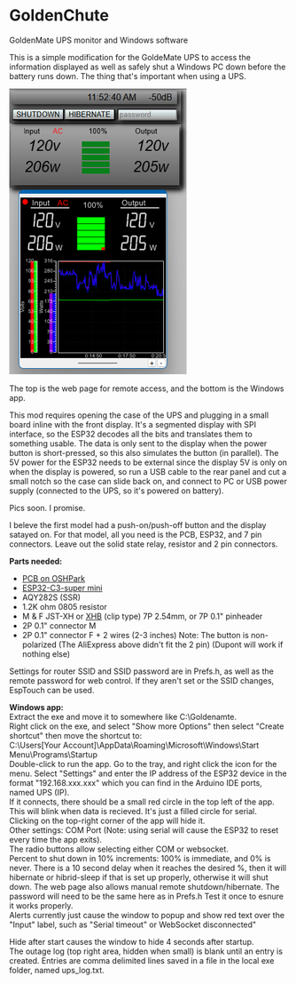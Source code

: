 # GoldenChute
GoldenMate UPS monitor and Windows software  
  
This is a simple modification for the GoldeMate UPS to access the information displayed as well as safely shut a Windows PC down before the battery runs down. The thing that's important when using a UPS.  
  
![WebAndWinPic](GM_WebAndWin.png)  
  
The top is the web page for remote access, and the bottom is the Windows app.  

This mod requires opening the case of the UPS and plugging in a small board inline with the front display. It's a segmented display with SPI interface, so the ESP32 decodes all the bits and translates them to something usable. The data is only sent to the display when the power button is short-pressed, so this also simulates the button (in parallel). The 5V power for the ESP32 needs to be external since the display 5V is only on when the display is powered, so run a USB cable to the rear panel and cut a small notch so the case can slide back on, and connect to PC or USB power supply (connected to the UPS, so it's powered on battery).  
  
Pics soon. I promise.
  
I beleve the first model had a push-on/push-off button and the display satayed on. For that model, all you need is the PCB, ESP32, and 7 pin connectors. Leave out the solid state relay, resistor and 2 pin connectors.  
  
**Parts needed:**  
-  [PCB on OSHPark](https://oshpark.com/shared_projects/TjqZXsvM)  
-  [ESP32-C3-super mini](https://www.aliexpress.us/item/3256807353297685.html?spm=a2g0o.tesla.0.0.68bcQMQPQMQPhl&pdp_npi=5%40dis%21USD%21%242.70%21%240.99%21%21%21%21%21%40210318ec17532528750118282ee624%2112000041210885173%21btf%21%21%21%211%210&afTraceInfo=1005007539612437__pc__c_ppc_item_bridge_pc_jfy_wf__5EfmYTO__1753252875356&gatewayAdapt=glo2usa4itemAdapt)  
-  AQY282S (SSR)  
-  1.2K ohm 0805 resistor  
-  M & F JST-XH or [XHB](https://www.aliexpress.com/p/tesla-landing/index.html?UTABTest=aliabtest110188_5910&src=criteo&albch=criteo_New&acnt=criteo-B4&albcp=232508&device=pc&clickid=688081f42944a328ac413444d0863805_1753252340_3256806815272828&cto_pld=v5yJr7dcAABvALKgmy4wTg&aff_fcid=bcbb53245af5402988fd7376c89645a9-1753252356158-04892-UneMJZVf&aff_fsk=UneMJZVf&aff_platform=aaf&sk=UneMJZVf&aff_trace_key=bcbb53245af5402988fd7376c89645a9-1753252356158-04892-UneMJZVf&terminal_id=1a5a9f1087de44a890966b5bbd3921da&scenario=c_ppc_item_bridge&productId=3256806815272828&_immersiveMode=true&withMainCard=true&OLP=1094500108_f_group1&o_s_id=1094500108&afSmartRedirect=n) (clip type) 7P 2.54mm, or 7P 0.1" pinheader  
-  2P 0.1" connector M 
-  2P 0.1" connector F + 2 wires (2-3 inches) Note: The button is non-polarized  (The AliExpress above didn't fit the 2 pin)  (Dupont will work if nothing else)  

Settings for router SSID and SSID password are in Prefs.h, as well as the remote password for web control. If they aren't set or the SSID changes, EspTouch can be used.  
  
**Windows app:**  
Extract the exe and move it to somewhere like C:\Goldenamte.  
Right click on the exe, and select "Show more Options" then select "Create shortcut" then move the shortcut to:  
  C:\Users\[Your Account]\AppData\Roaming\Microsoft\Windows\Start Menu\Programs\Startup  
Double-click to run the app.  Go to the tray, and right click the icon for the menu. Select "Settings" and enter the IP address of the ESP32 device in the format "192.168.xxx.xxx" which you can find in the Arduino IDE ports, named UPS (IP).  
If it connects, there should be a small red circle in the top left of the app. This will blink when data is recieved. It's just a filled circle for serial.  
Clicking on the top-right corner of the app will hide it.  
Other settings: COM Port (Note: using serial will cause the ESP32 to reset every time the app exits).  
The radio buttons allow selecting either COM or websocket.  
Percent to shut down in 10% increments:  100% is immediate, and 0% is never. There is a 10 second delay when it reaches the desired %, then it will hibernate or hibrid-sleep if that is set up properly, otherwise it will shut down. The web page also allows manual remote shutdown/hibernate. The password will need to be the same here as in Prefs.h  Test it once to esnure it works properly.  
Alerts currently just cause the window to popup and show red text over the "Input" label, such as "Serial timeout" or WebSocket disconnected"  
  
Hide after start causes the window to hide 4 seconds after startup.  
The outage log (top right area, hidden when small) is blank until an entry is created.  Entries are comma delimited lines saved in a file in the local exe folder, named ups_log.txt.  

